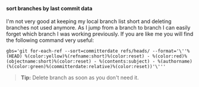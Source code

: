 #### sort branches by last commit data

I'm not very good at keeping my local branch list short and deleting branches not used anymore. As I jump from a branch to branch I can easily forget which branch I was working previously. If you are like me you will find the following command very useful:  

```
gbs='git for-each-ref --sort=committerdate refs/heads/ --format='\''%(HEAD) %(color:yellow)%(refname:short)%(color:reset) - %(color:red)%(objectname:short)%(color:reset) - %(contents:subject) - %(authorname) (%(color:green)%(committerdate:relative)%(color:reset))'\'''
```

> **Tip:** Delete branch as soon as you don't need it.
